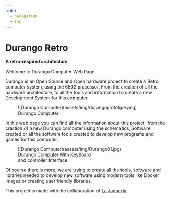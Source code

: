 ```yaml
---
hide:
  - navigation
  - toc
---
```

# Durango Retro

**A retro-inspired architecture**

Welcome to Durango Computer Web Page.

Durango is an Open Source and Open hardware project to create a Retro computer system, using the 6502 processor. From the creation of all the hardware architecture, to all the tools and information to create a new Development System for this computer.

<figure markdown>
![Durango Computer](assets/img/durangoprototipe.png)
<figcaption>Durango Computer</figcaption>
</figure>

In this web page you can find all the information about this project; from the creation of a new Durango computer using the schematics, Software created or all the software tools created to develop new programs and games for this computer.

<figure markdown>
![Durango Computer](assets/img/Durango01.jpg)
<figcaption>Durango Computer With KeyBoard 
<br/>and controller Interface</figcaption>
</figure>

Of course there is more; we are trying to create all the tools, software and libraries needed to develop new software using modern tools like Docker images or creating user friendly libraries.

This project is made with the collaboration of [La Jaquería](https://lajaqueria.org).
